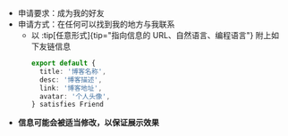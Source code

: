 <!-- 友链页面的“申请友链”要求 -->

- 申请要求：成为我的好友
- 申请方式：在任何可以找到我的地方与我联系
  - 以 :tip[任意形式]{tip="指向信息的 URL、自然语言、编程语言"} 附上如下友链信息
    ```ts
    export default {
      title: '博客名称',
      desc: '博客描述',
      link: '博客地址',
      avatar: '个人头像',
    } satisfies Friend
    ```
- **信息可能会被适当修改，以保证展示效果**
